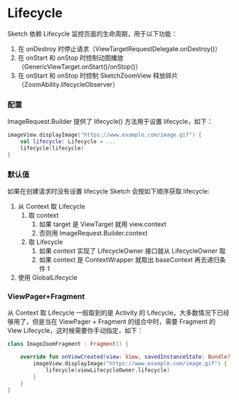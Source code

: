 # Lifecycle

Sketch 依赖 Lifecycle 监控页面的生命周期，用于以下功能：

1. 在 onDestroy 时停止请求（ViewTargetRequestDelegate.onDestroy()）
2. 在 onStart 和 onStop 时控制动图播放（GenericViewTarget.onStart()/onStop()）
3. 在 onStart 和 onStop 时控制 SketchZoomView 释放碎片（ZoomAbility.lifecycleObserver）

### 配置

ImageRequest.Builder 提供了 lifecycle() 方法用于设置 lifecycle，如下：

```kotlin
imageView.displayImage("https://www.example.com/image.gif") {
    val lifecycle: Lifecycle = ...
    lifecycle(lifecycle)
}
```

### 默认值

如果在创建请求时没有设置 lifecycle Sketch 会按如下顺序获取 lifecycle:

1. 从 Context 取 Lifecycle
    1. 取 context
        1. 如果 target 是 ViewTarget 就用 view.context
        2. 否则用 ImageRequest.Builder.context
    2. 取 Lifecycle
        1. 如果 context 实现了 LifecycleOwner 接口就从 LifecycleOwner 取
        2. 如果 context 是 ContextWrapper 就取出 baseContext 再去递归条件 1
2. 使用 GlobalLifecycle

### ViewPager+Fragment

从 Context 取 Lifecycle 一般取到的是 Activity 的 Lifecycle，大多数情况下已经够用了，但是当在 ViewPager + Fragment 的组合中时，需要
Fragment 的 View Lifecycle，这时候需要你手动指定，如下：

```kotlin
class ImageZoomFragment : Fragment() {

    override fun onViewCreated(view: View, savedInstanceState: Bundle?) {
        imageView.displayImage("https://www.example.com/image.gif") {
            lifecycle(viewLifecycleOwner.lifecycle)
        }
    }
}
```